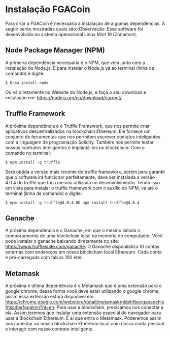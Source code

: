 # Instalação FGACoin
Para criar a FGACoin é necessária a instalação de algumas dependências. A seguir serão mostradas quais são:(Observação:
  Esse software foi desenvolvido no sistema operacional Linux Mint 19 Cinnamon).

## Node Package Manager (NPM)
A primeira dependência necessária é o NPM, que vem junto com a instalação do Node.js. E para instalar o Node.js vá ao
terminal (linha de comando) e digite:
```
$ brew install node
```
Ou vá diretamente no Website do Node.js, e faça o seu download e instalação em: <https://nodejs.org/en/download/current/>

## Truffle Framework
A próxima dependência é o Truffle Framework, que nos permite criar aplicativos descentralizados na blockchain Ethereum.
Ele fornece um conjunto de ferramentas que nos permitem escrever contatos inteligentes com a linguagem de programação
Solidity. Também nos permite testar nossos contratos inteligentes e implantá-los no blockchain.
Com o comando no terminal:
```
$ npm install -g truffle
```
Será obtida a versão mais recente do truffle framework, porém para garantir que o software irá funcionar perfeitamente,
deve ser instalada a versão 4.0.4 do truffle que foi a mesma utilizada no desenvolvimento. Tendo isso em vista para
instalar o truffle framework com o auxílio do NPM, vá até o terminal (linha de comando) e digite:
```
$ npm install -g truffle@4.0.4 OU npm install truffle@4.0.4
```
## Ganache  
A próxima dependência é o Ganache, em que o mesmo simula o comportamento de uma blockchain local na memória do
computador. Você pode instalar o ganache baixando diretamente no site: <https://www.trufflesuite.com/ganache>. O Ganache disponibiliza 10 contas externas com endereços em nossa blockchain local Ethereum. Cada conta é pré-carregada com falsos 100 éter.

## Metamask
A próxima e última dependência é o Metamask que é uma extensão para o google chrome, dessa forma você deve estar
utilizando o google chrome, assim essa extensão estará disponível em: <https://chrome.google.com/webstore/detail/metamask/nkbihfbeogaeaoehlefnkodbefgpgknn?hl=en>.
Para usar a blockchain, precisamos nos conectar a ela. Assim teremos que instalar uma extensão especial do navegador
para usar a Blockchain Ethereum. É aí que entra o Metamask. Poderemos assim nos conectar ao nosso blockchain Ethereum
local com nossa conta pessoal e interagir com nosso contrato inteligente.

